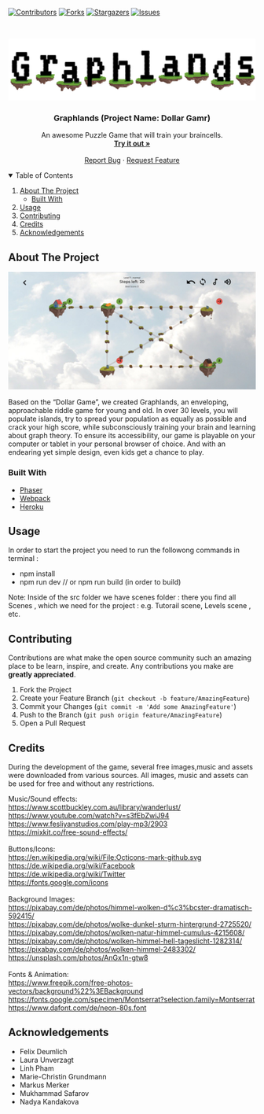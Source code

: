 

[![Contributors][contributors-shield]][contributors-url]
[![Forks][forks-shield]][forks-url]
[![Stargazers][stars-shield]][stars-url]
[![Issues][issues-shield]][issues-url]



<!-- PROJECT LOGO -->
<br />
<p align="center">
  <a href="https://github.com/IMI-DollarGame/Graphlands">
    <img src="assets/Logo/logoreadme.jpg" alt="Logo">
  </a>

<h3 align="center">Graphlands (Project Name: Dollar Gamr)</h3>

  <p align="center">
    An awesome Puzzle Game that will train your braincells.
    <br />
    <a href="https://graphlands.herokuapp.com/"><strong>Try it out »</strong></a>
    <br />
    <br />
    <a href="https://github.com/IMI-DollarGame/Graphlands/issues">Report Bug</a>
    ·
    <a href="https://github.com/IMI-DollarGame/Graphlands/issues">Request Feature</a>
  </p>




<!-- TABLE OF CONTENTS -->
<details open="open">
  <summary>Table of Contents</summary>
  <ol>
    <li>
      <a href="#about-the-project">About The Project</a>
      <ul>
        <li><a href="#built-with">Built With</a></li>
      </ul>
    </li>
    <li><a href="#usage">Usage</a></li>
    <li><a href="#contributing">Contributing</a></li>
    <li><a href="#credits">Credits</a></li>
    <li><a href="#acknowledgements">Acknowledgements</a></li>
  </ol>
</details>



<!-- ABOUT THE PROJECT -->
## About The Project

[![Product Name Screen Shot][product-screenshot]](https://example.com)

Based on the “Dollar Game”, we created Graphlands, an enveloping, approachable riddle game for young and old.
In over 30 levels, you will populate islands, try to spread your population as equally as possible and crack your high score, while subconsciously training your brain and learning about graph theory. To ensure its accessibility, our game is playable on your computer or tablet in your personal browser of choice. And with an endearing yet simple design, even kids get a chance to play.
### Built With

* [Phaser](https://phaser.io)
* [Webpack](https://webpack.js.org)
* [Heroku](https://www.heroku.com)



<!-- USAGE EXAMPLES -->
## Usage

In order to start the project you need to run the followong commands in terminal :
- npm install
- npm run dev  // or npm run build (in order to build)

Note:
Inside of the src folder we have scenes folder : there you find all Scenes , which we need for the project : e.g. Tutorail scene, Levels scene , etc.




<!-- CONTRIBUTING -->
## Contributing

Contributions are what make the open source community such an amazing place to be learn, inspire, and create. Any contributions you make are **greatly appreciated**.

1. Fork the Project
2. Create your Feature Branch (`git checkout -b feature/AmazingFeature`)
3. Commit your Changes (`git commit -m 'Add some AmazingFeature'`)
4. Push to the Branch (`git push origin feature/AmazingFeature`)
5. Open a Pull Request



<!-- CREDITS -->
## Credits

During the development of the game, several free images,music and assets were downloaded from various sources.
All images, music and assets can be used for free and without any restrictions. <br>

Music/Sound effects: <br>
https://www.scottbuckley.com.au/library/wanderlust/ <br>
https://www.youtube.com/watch?v=s3fEbZwiJ94 <br>
https://www.fesliyanstudios.com/play-mp3/2903 <br>
https://mixkit.co/free-sound-effects/ <br>
<br>
Buttons/Icons: <br>
https://en.wikipedia.org/wiki/File:Octicons-mark-github.svg <br>
https://de.wikipedia.org/wiki/Facebook <br>
https://de.wikipedia.org/wiki/Twitter <br>
https://fonts.google.com/icons <br>
<br>
Background Images: <br>
https://pixabay.com/de/photos/himmel-wolken-d%c3%bcster-dramatisch-592415/ <br>
https://pixabay.com/de/photos/wolke-dunkel-sturm-hintergrund-2725520/ <br>
https://pixabay.com/de/photos/wolken-natur-himmel-cumulus-4215608/ <br>
https://pixabay.com/de/photos/wolken-himmel-hell-tageslicht-1282314/ <br>
https://pixabay.com/de/photos/wolken-himmel-2483302/ <br>
https://unsplash.com/photos/AnGx1n-gtw8 <br>
<br>
Fonts & Animation: <br>
https://www.freepik.com/free-photos-vectors/background%22%3EBackground <br>
https://fonts.google.com/specimen/Montserrat?selection.family=Montserrat <br>
https://www.dafont.com/de/neon-80s.font <br>







<!-- ACKNOWLEDGEMENTS -->
## Acknowledgements
* Felix Deumlich
* Laura Unverzagt
* Linh Pham
* Marie-Christin Grundmann
* Markus Merker
* Mukhammad Safarov
* Nadya Kandakova
  











<!-- MARKDOWN LINKS & IMAGES -->
<!-- https://www.markdownguide.org/basic-syntax/#reference-style-links -->
[contributors-shield]: https://img.shields.io/github/contributors/IMI-DollarGame/Graphlands.svg?style=for-the-badge
[contributors-url]: https://github.com/IMI-DollarGame/Graphlands/graphs/contributors
[forks-shield]: https://img.shields.io/github/forks/IMI-DollarGame/Graphlands.svg?style=for-the-badge
[forks-url]: https://github.com/IMI-DollarGame/Graphlands/network/members
[stars-shield]: https://img.shields.io/github/stars/IMI-DollarGame/Graphlands.svg?style=for-the-badge
[stars-url]: https://github.com/IMI-DollarGame/Graphlands/stargazers
[issues-shield]: https://img.shields.io/github/issues/IMI-DollarGame/Graphlands.svg?style=for-the-badge
[issues-url]: https://github.com/IMI-DollarGame/Graphlands/issues
[product-screenshot]: assets/Screenshot.png
